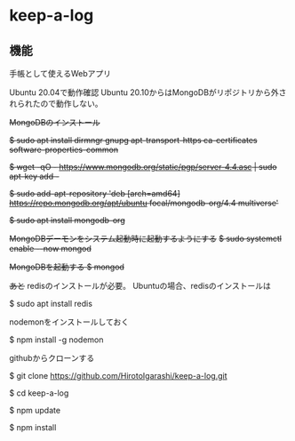 # keep-a-log

## 機能

手帳として使えるWebアプリ

Ubuntu 20.04で動作確認
Ubuntu 20.10からはMongoDBがリポジトリから外されられたので動作しない。

~~MongoDBのインストール~~

~~$ sudo apt install dirmngr gnupg apt-transport-https ca-certificates software-properties-common~~

~~$ wget -qO - https://www.mongodb.org/static/pgp/server-4.4.asc | sudo apt-key add -~~

~~$ sudo add-apt-repository 'deb [arch=amd64] https://repo.mongodb.org/apt/ubuntu focal/mongodb-org/4.4 multiverse'~~

~~$ sudo apt install mongodb-org~~

~~MongoDBデーモンをシステム起動時に起動するようにする~~
~~$ sudo systemctl enable --now mongod~~

~~MongoDBを起動する
$ mongod~~

~~あと~~
redisのインストールが必要。
Ubuntuの場合、redisのインストールは

$ sudo apt install redis

nodemonをインストールしておく

$ npm install -g nodemon

githubからクローンする

$ git clone https://github.com/HirotoIgarashi/keep-a-log.git

$ cd keep-a-log

$ npm update

$ npm install
